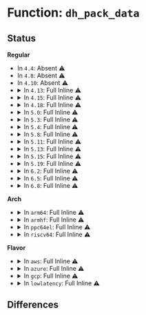 # Function: <code>dh_pack_data</code>

## Status
<b>Regular</b>
<ul>
<li>
In <code>4.4</code>: Absent ⚠️
</li>
<li>
In <code>4.8</code>: Absent ⚠️
</li>
<li>
In <code>4.10</code>: Absent ⚠️
</li>
<li>
<details>
<summary>In <code>4.13</code>: Full Inline ⚠️</summary>

**Collision:** Unique Static

**Inline:** Full

**Transformation:** False

**Instances:**

```
In crypto/dh_helper.c (ffffffff814052c6)
Location: crypto/dh_helper.c:19
Inline: True
Inline callers:
  - crypto/dh_helper.c:crypto_dh_encode_key
  - crypto/dh_helper.c:crypto_dh_encode_key
  - crypto/dh_helper.c:crypto_dh_encode_key
  - crypto/dh_helper.c:crypto_dh_encode_key
  - crypto/dh_helper.c:crypto_dh_encode_key
  - crypto/dh_helper.c:crypto_dh_encode_key
  - crypto/dh_helper.c:crypto_dh_encode_key
```
</details>
</li>
<li>
<details>
<summary>In <code>4.15</code>: Full Inline ⚠️</summary>

**Collision:** Unique Static

**Inline:** Full

**Transformation:** False

**Instances:**

```
In crypto/dh_helper.c (ffffffff8142dbb6)
Location: crypto/dh_helper.c:19
Inline: True
Inline callers:
  - crypto/dh_helper.c:crypto_dh_encode_key
  - crypto/dh_helper.c:crypto_dh_encode_key
  - crypto/dh_helper.c:crypto_dh_encode_key
  - crypto/dh_helper.c:crypto_dh_encode_key
  - crypto/dh_helper.c:crypto_dh_encode_key
  - crypto/dh_helper.c:crypto_dh_encode_key
  - crypto/dh_helper.c:crypto_dh_encode_key
```
</details>
</li>
<li>
<details>
<summary>In <code>4.18</code>: Full Inline ⚠️</summary>

**Collision:** Unique Static

**Inline:** Full

**Transformation:** False

**Instances:**

```
In crypto/dh_helper.c (ffffffff81460839)
Location: crypto/dh_helper.c:19
Inline: True
Inline callers:
  - crypto/dh_helper.c:crypto_dh_encode_key
  - crypto/dh_helper.c:crypto_dh_encode_key
  - crypto/dh_helper.c:crypto_dh_encode_key
  - crypto/dh_helper.c:crypto_dh_encode_key
  - crypto/dh_helper.c:crypto_dh_encode_key
  - crypto/dh_helper.c:crypto_dh_encode_key
  - crypto/dh_helper.c:crypto_dh_encode_key
```
</details>
</li>
<li>
<details>
<summary>In <code>5.0</code>: Full Inline ⚠️</summary>

**Collision:** Unique Static

**Inline:** Full

**Transformation:** False

**Instances:**

```
In crypto/dh_helper.c (ffffffff8147e3a6)
Location: crypto/dh_helper.c:19
Inline: True
Inline callers:
  - crypto/dh_helper.c:crypto_dh_encode_key
  - crypto/dh_helper.c:crypto_dh_encode_key
  - crypto/dh_helper.c:crypto_dh_encode_key
  - crypto/dh_helper.c:crypto_dh_encode_key
  - crypto/dh_helper.c:crypto_dh_encode_key
  - crypto/dh_helper.c:crypto_dh_encode_key
  - crypto/dh_helper.c:crypto_dh_encode_key
  - crypto/dh_helper.c:crypto_dh_encode_key
  - crypto/dh_helper.c:crypto_dh_encode_key
```
</details>
</li>
<li>
<details>
<summary>In <code>5.3</code>: Full Inline ⚠️</summary>

**Collision:** Unique Static

**Inline:** Full

**Transformation:** False

**Instances:**

```
In crypto/dh_helper.c (ffffffff814ac6a9)
Location: crypto/dh_helper.c:15
Inline: True
Inline callers:
  - crypto/dh_helper.c:crypto_dh_encode_key
  - crypto/dh_helper.c:crypto_dh_encode_key
  - crypto/dh_helper.c:crypto_dh_encode_key
  - crypto/dh_helper.c:crypto_dh_encode_key
  - crypto/dh_helper.c:crypto_dh_encode_key
  - crypto/dh_helper.c:crypto_dh_encode_key
  - crypto/dh_helper.c:crypto_dh_encode_key
  - crypto/dh_helper.c:crypto_dh_encode_key
  - crypto/dh_helper.c:crypto_dh_encode_key
```
</details>
</li>
<li>
<details>
<summary>In <code>5.4</code>: Full Inline ⚠️</summary>

**Collision:** Unique Static

**Inline:** Full

**Transformation:** False

**Instances:**

```
In crypto/dh_helper.c (ffffffff814c7359)
Location: crypto/dh_helper.c:15
Inline: True
Inline callers:
  - crypto/dh_helper.c:crypto_dh_encode_key
  - crypto/dh_helper.c:crypto_dh_encode_key
  - crypto/dh_helper.c:crypto_dh_encode_key
  - crypto/dh_helper.c:crypto_dh_encode_key
  - crypto/dh_helper.c:crypto_dh_encode_key
  - crypto/dh_helper.c:crypto_dh_encode_key
  - crypto/dh_helper.c:crypto_dh_encode_key
  - crypto/dh_helper.c:crypto_dh_encode_key
  - crypto/dh_helper.c:crypto_dh_encode_key
```
</details>
</li>
<li>
<details>
<summary>In <code>5.8</code>: Full Inline ⚠️</summary>

**Collision:** Unique Static

**Inline:** Full

**Transformation:** False

**Instances:**

```
In crypto/dh_helper.c (ffffffff81526649)
Location: crypto/dh_helper.c:15
Inline: True
Inline callers:
  - crypto/dh_helper.c:crypto_dh_encode_key
  - crypto/dh_helper.c:crypto_dh_encode_key
  - crypto/dh_helper.c:crypto_dh_encode_key
  - crypto/dh_helper.c:crypto_dh_encode_key
  - crypto/dh_helper.c:crypto_dh_encode_key
  - crypto/dh_helper.c:crypto_dh_encode_key
  - crypto/dh_helper.c:crypto_dh_encode_key
  - crypto/dh_helper.c:crypto_dh_encode_key
  - crypto/dh_helper.c:crypto_dh_encode_key
```
</details>
</li>
<li>
<details>
<summary>In <code>5.11</code>: Full Inline ⚠️</summary>

**Collision:** Unique Static

**Inline:** Full

**Transformation:** False

**Instances:**

```
In crypto/dh_helper.c (ffffffff815435e9)
Location: crypto/dh_helper.c:15
Inline: True
Inline callers:
  - crypto/dh_helper.c:crypto_dh_encode_key
  - crypto/dh_helper.c:crypto_dh_encode_key
  - crypto/dh_helper.c:crypto_dh_encode_key
  - crypto/dh_helper.c:crypto_dh_encode_key
  - crypto/dh_helper.c:crypto_dh_encode_key
  - crypto/dh_helper.c:crypto_dh_encode_key
  - crypto/dh_helper.c:crypto_dh_encode_key
  - crypto/dh_helper.c:crypto_dh_encode_key
  - crypto/dh_helper.c:crypto_dh_encode_key
```
</details>
</li>
<li>
<details>
<summary>In <code>5.13</code>: Full Inline ⚠️</summary>

**Collision:** Unique Static

**Inline:** Full

**Transformation:** False

**Instances:**

```
In crypto/dh_helper.c (ffffffff8154bc4c)
Location: crypto/dh_helper.c:15
Inline: True
Inline callers:
  - crypto/dh_helper.c:crypto_dh_encode_key
  - crypto/dh_helper.c:crypto_dh_encode_key
  - crypto/dh_helper.c:crypto_dh_encode_key
  - crypto/dh_helper.c:crypto_dh_encode_key
  - crypto/dh_helper.c:crypto_dh_encode_key
  - crypto/dh_helper.c:crypto_dh_encode_key
  - crypto/dh_helper.c:crypto_dh_encode_key
  - crypto/dh_helper.c:crypto_dh_encode_key
  - crypto/dh_helper.c:crypto_dh_encode_key
```
</details>
</li>
<li>
<details>
<summary>In <code>5.15</code>: Full Inline ⚠️</summary>

**Collision:** Unique Static

**Inline:** Full

**Transformation:** False

**Instances:**

```
In crypto/dh_helper.c (ffffffff815ac42c)
Location: crypto/dh_helper.c:15
Inline: True
Inline callers:
  - crypto/dh_helper.c:crypto_dh_encode_key
  - crypto/dh_helper.c:crypto_dh_encode_key
  - crypto/dh_helper.c:crypto_dh_encode_key
  - crypto/dh_helper.c:crypto_dh_encode_key
  - crypto/dh_helper.c:crypto_dh_encode_key
  - crypto/dh_helper.c:crypto_dh_encode_key
  - crypto/dh_helper.c:crypto_dh_encode_key
  - crypto/dh_helper.c:crypto_dh_encode_key
  - crypto/dh_helper.c:crypto_dh_encode_key
```
</details>
</li>
<li>
<details>
<summary>In <code>5.19</code>: Full Inline ⚠️</summary>

**Collision:** Unique Static

**Inline:** Full

**Transformation:** False

**Instances:**

```
In crypto/dh_helper.c (ffffffff8165460c)
Location: crypto/dh_helper.c:15
Inline: True
Inline callers:
  - crypto/dh_helper.c:crypto_dh_encode_key
  - crypto/dh_helper.c:crypto_dh_encode_key
  - crypto/dh_helper.c:crypto_dh_encode_key
  - crypto/dh_helper.c:crypto_dh_encode_key
  - crypto/dh_helper.c:crypto_dh_encode_key
  - crypto/dh_helper.c:crypto_dh_encode_key
  - crypto/dh_helper.c:crypto_dh_encode_key
```
</details>
</li>
<li>
<details>
<summary>In <code>6.2</code>: Full Inline ⚠️</summary>

**Collision:** Unique Static

**Inline:** Full

**Transformation:** False

**Instances:**

```
In crypto/dh_helper.c (ffffffff8170e63c)
Location: crypto/dh_helper.c:15
Inline: True
Inline callers:
  - crypto/dh_helper.c:crypto_dh_encode_key
  - crypto/dh_helper.c:crypto_dh_encode_key
  - crypto/dh_helper.c:crypto_dh_encode_key
  - crypto/dh_helper.c:crypto_dh_encode_key
  - crypto/dh_helper.c:crypto_dh_encode_key
  - crypto/dh_helper.c:crypto_dh_encode_key
  - crypto/dh_helper.c:crypto_dh_encode_key
```
</details>
</li>
<li>
<details>
<summary>In <code>6.5</code>: Full Inline ⚠️</summary>

**Collision:** Unique Static

**Inline:** Full

**Transformation:** False

**Instances:**

```
In crypto/dh_helper.c (ffffffff81748f8c)
Location: crypto/dh_helper.c:15
Inline: True
Inline callers:
  - crypto/dh_helper.c:crypto_dh_encode_key
  - crypto/dh_helper.c:crypto_dh_encode_key
  - crypto/dh_helper.c:crypto_dh_encode_key
  - crypto/dh_helper.c:crypto_dh_encode_key
  - crypto/dh_helper.c:crypto_dh_encode_key
  - crypto/dh_helper.c:crypto_dh_encode_key
  - crypto/dh_helper.c:crypto_dh_encode_key
```
</details>
</li>
<li>
<details>
<summary>In <code>6.8</code>: Full Inline ⚠️</summary>

**Collision:** Unique Static

**Inline:** Full

**Transformation:** False

**Instances:**

```
In crypto/dh_helper.c (ffffffff8178ae2c)
Location: crypto/dh_helper.c:15
Inline: True
Inline callers:
  - crypto/dh_helper.c:crypto_dh_encode_key
  - crypto/dh_helper.c:crypto_dh_encode_key
  - crypto/dh_helper.c:crypto_dh_encode_key
  - crypto/dh_helper.c:crypto_dh_encode_key
  - crypto/dh_helper.c:crypto_dh_encode_key
  - crypto/dh_helper.c:crypto_dh_encode_key
  - crypto/dh_helper.c:crypto_dh_encode_key
```
</details>
</li>
</ul>
<b>Arch</b>
<ul>
<li>
<details>
<summary>In <code>arm64</code>: Full Inline ⚠️</summary>

**Collision:** Unique Static

**Inline:** Full

**Transformation:** False

**Instances:**

```
In crypto/dh_helper.c (ffff8000105c2ac8)
Location: crypto/dh_helper.c:15
Inline: True
Inline callers:
  - crypto/dh_helper.c:crypto_dh_encode_key
  - crypto/dh_helper.c:crypto_dh_encode_key
  - crypto/dh_helper.c:crypto_dh_encode_key
  - crypto/dh_helper.c:crypto_dh_encode_key
  - crypto/dh_helper.c:crypto_dh_encode_key
  - crypto/dh_helper.c:crypto_dh_encode_key
  - crypto/dh_helper.c:crypto_dh_encode_key
  - crypto/dh_helper.c:crypto_dh_encode_key
  - crypto/dh_helper.c:crypto_dh_encode_key
```
</details>
</li>
<li>
<details>
<summary>In <code>armhf</code>: Full Inline ⚠️</summary>

**Collision:** Unique Static

**Inline:** Full

**Transformation:** False

**Instances:**

```
In crypto/dh_helper.c (c076fe98)
Location: crypto/dh_helper.c:15
Inline: True
Inline callers:
  - crypto/dh_helper.c:crypto_dh_encode_key
  - crypto/dh_helper.c:crypto_dh_encode_key
  - crypto/dh_helper.c:crypto_dh_encode_key
  - crypto/dh_helper.c:crypto_dh_encode_key
  - crypto/dh_helper.c:crypto_dh_encode_key
  - crypto/dh_helper.c:crypto_dh_encode_key
  - crypto/dh_helper.c:crypto_dh_encode_key
  - crypto/dh_helper.c:crypto_dh_encode_key
  - crypto/dh_helper.c:crypto_dh_encode_key
```
</details>
</li>
<li>
<details>
<summary>In <code>ppc64el</code>: Full Inline ⚠️</summary>

**Collision:** Unique Static

**Inline:** Full

**Transformation:** False

**Instances:**

```
In crypto/dh_helper.c (c00000000074b474)
Location: crypto/dh_helper.c:15
Inline: True
Inline callers:
  - crypto/dh_helper.c:crypto_dh_encode_key
  - crypto/dh_helper.c:crypto_dh_encode_key
  - crypto/dh_helper.c:crypto_dh_encode_key
  - crypto/dh_helper.c:crypto_dh_encode_key
  - crypto/dh_helper.c:crypto_dh_encode_key
  - crypto/dh_helper.c:crypto_dh_encode_key
  - crypto/dh_helper.c:crypto_dh_encode_key
  - crypto/dh_helper.c:crypto_dh_encode_key
  - crypto/dh_helper.c:crypto_dh_encode_key
```
</details>
</li>
<li>
<details>
<summary>In <code>riscv64</code>: Full Inline ⚠️</summary>

**Collision:** Unique Static

**Inline:** Full

**Transformation:** False

**Instances:**

```
In crypto/dh_helper.c (ffffffe00040734e)
Location: crypto/dh_helper.c:15
Inline: True
Inline callers:
  - crypto/dh_helper.c:crypto_dh_encode_key
  - crypto/dh_helper.c:crypto_dh_encode_key
  - crypto/dh_helper.c:crypto_dh_encode_key
  - crypto/dh_helper.c:crypto_dh_encode_key
  - crypto/dh_helper.c:crypto_dh_encode_key
  - crypto/dh_helper.c:crypto_dh_encode_key
  - crypto/dh_helper.c:crypto_dh_encode_key
  - crypto/dh_helper.c:crypto_dh_encode_key
  - crypto/dh_helper.c:crypto_dh_encode_key
```
</details>
</li>
</ul>
<b>Flavor</b>
<ul>
<li>
<details>
<summary>In <code>aws</code>: Full Inline ⚠️</summary>

**Collision:** Unique Static

**Inline:** Full

**Transformation:** False

**Instances:**

```
In crypto/dh_helper.c (ffffffff814bf939)
Location: crypto/dh_helper.c:15
Inline: True
Inline callers:
  - crypto/dh_helper.c:crypto_dh_encode_key
  - crypto/dh_helper.c:crypto_dh_encode_key
  - crypto/dh_helper.c:crypto_dh_encode_key
  - crypto/dh_helper.c:crypto_dh_encode_key
  - crypto/dh_helper.c:crypto_dh_encode_key
  - crypto/dh_helper.c:crypto_dh_encode_key
  - crypto/dh_helper.c:crypto_dh_encode_key
  - crypto/dh_helper.c:crypto_dh_encode_key
  - crypto/dh_helper.c:crypto_dh_encode_key
```
</details>
</li>
<li>
<details>
<summary>In <code>azure</code>: Full Inline ⚠️</summary>

**Collision:** Unique Static

**Inline:** Full

**Transformation:** False

**Instances:**

```
In crypto/dh_helper.c (ffffffff814b0359)
Location: crypto/dh_helper.c:15
Inline: True
Inline callers:
  - crypto/dh_helper.c:crypto_dh_encode_key
  - crypto/dh_helper.c:crypto_dh_encode_key
  - crypto/dh_helper.c:crypto_dh_encode_key
  - crypto/dh_helper.c:crypto_dh_encode_key
  - crypto/dh_helper.c:crypto_dh_encode_key
  - crypto/dh_helper.c:crypto_dh_encode_key
  - crypto/dh_helper.c:crypto_dh_encode_key
  - crypto/dh_helper.c:crypto_dh_encode_key
  - crypto/dh_helper.c:crypto_dh_encode_key
```
</details>
</li>
<li>
<details>
<summary>In <code>gcp</code>: Full Inline ⚠️</summary>

**Collision:** Unique Static

**Inline:** Full

**Transformation:** False

**Instances:**

```
In crypto/dh_helper.c (ffffffff814bb9c9)
Location: crypto/dh_helper.c:15
Inline: True
Inline callers:
  - crypto/dh_helper.c:crypto_dh_encode_key
  - crypto/dh_helper.c:crypto_dh_encode_key
  - crypto/dh_helper.c:crypto_dh_encode_key
  - crypto/dh_helper.c:crypto_dh_encode_key
  - crypto/dh_helper.c:crypto_dh_encode_key
  - crypto/dh_helper.c:crypto_dh_encode_key
  - crypto/dh_helper.c:crypto_dh_encode_key
  - crypto/dh_helper.c:crypto_dh_encode_key
  - crypto/dh_helper.c:crypto_dh_encode_key
```
</details>
</li>
<li>
<details>
<summary>In <code>lowlatency</code>: Full Inline ⚠️</summary>

**Collision:** Unique Static

**Inline:** Full

**Transformation:** False

**Instances:**

```
In crypto/dh_helper.c (ffffffff814d4499)
Location: crypto/dh_helper.c:15
Inline: True
Inline callers:
  - crypto/dh_helper.c:crypto_dh_encode_key
  - crypto/dh_helper.c:crypto_dh_encode_key
  - crypto/dh_helper.c:crypto_dh_encode_key
  - crypto/dh_helper.c:crypto_dh_encode_key
  - crypto/dh_helper.c:crypto_dh_encode_key
  - crypto/dh_helper.c:crypto_dh_encode_key
  - crypto/dh_helper.c:crypto_dh_encode_key
  - crypto/dh_helper.c:crypto_dh_encode_key
  - crypto/dh_helper.c:crypto_dh_encode_key
```
</details>
</li>
</ul>

## Differences
